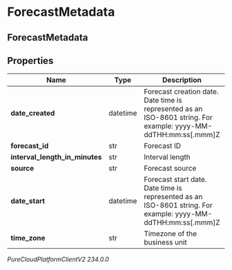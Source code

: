 # ForecastMetadata

## ForecastMetadata

## Properties

|Name | Type | Description | Notes|
|------------ | ------------- | ------------- | -------------|
| **date_created** | datetime | Forecast creation date. Date time is represented as an ISO-8601 string. For example: yyyy-MM-ddTHH:mm:ss[.mmm]Z | [optional] |
| **forecast_id** | str | Forecast ID | [optional] |
| **interval_length_in_minutes** | str | Interval length | [optional] |
| **source** | str | Forecast source | [optional] |
| **date_start** | datetime | Forecast start date. Date time is represented as an ISO-8601 string. For example: yyyy-MM-ddTHH:mm:ss[.mmm]Z | [optional] |
| **time_zone** | str | Timezone of the business unit | [optional] |



_PureCloudPlatformClientV2 234.0.0_
